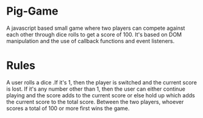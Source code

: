 # Pig-Game
A javascript based small game where two players can compete against each other through dice rolls to get a score of 100. It's based on DOM manipulation and the use of callback functions and event listeners.

# Rules
A user rolls a dice .If it's 1, then the player is switched and the current score is lost. If it's any number other than 1, then the user can either continue playing and the score adds to the current score or else hold up which adds the current score to the total score. Between the two players, whoever scores a total of 100 or more first wins the game.
